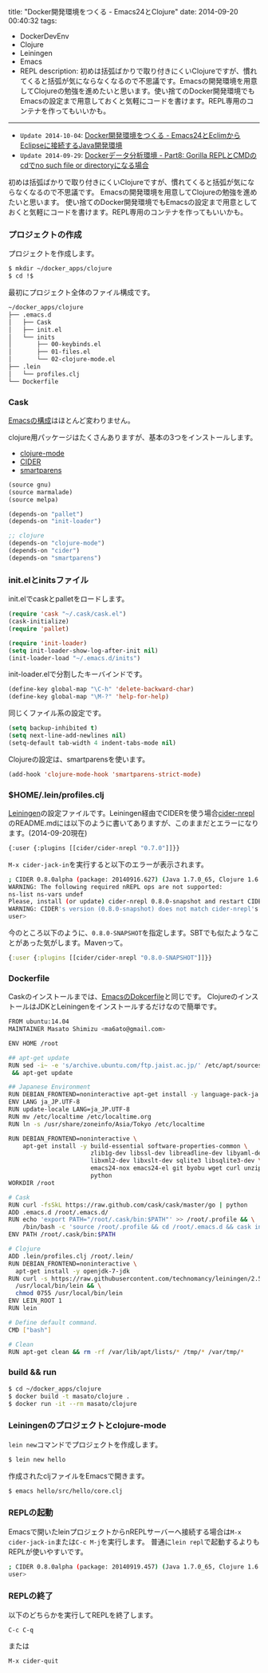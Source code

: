 title: "Docker開発環境をつくる - Emacs24とClojure"
date: 2014-09-20 00:40:32
tags:
 - DockerDevEnv
 - Clojure
 - Leiningen
 - Emacs
 - REPL
description: 初めは括弧ばかりで取り付きにくいClojureですが、慣れてくると括弧が気にならなくなるので不思議です。Emacsの開発環境を用意してClojureの勉強を進めたいと思います。使い捨てのDocker開発環境でもEmacsの設定まで用意しておくと気軽にコードを書けます。REPL専用のコンテナを作ってもいいかも。
---

* `Update 2014-10-04`: [Docker開発環境をつくる - Emacs24とEclimからEclipseに接続するJava開発環境](/2014/10/04/docker-devenv-emacs24-eclim-java/)
* `Update 2014-09-29`: [Dockerデータ分析環境 - Part8: Gorilla REPLとCMDのcdでno such file or directoryになる場合](/2014/09/29/docker-analytic-sandbox-gorilla-repl/)

初めは括弧ばかりで取り付きにくいClojureですが、慣れてくると括弧が気にならなくなるので不思議です。
Emacsの開発環境を用意してClojureの勉強を進めたいと思います。
使い捨てのDocker開発環境でもEmacsの設定まで用意としておくと気軽にコードを書けます。REPL専用のコンテナを作ってもいいかも。

<!-- more -->

### プロジェクトの作成

プロジェクトを作成します。

``` bash
$ mkdir ~/docker_apps/clojure
$ cd !$
```

最初にプロジェクト全体のファイル構成です。

``` bash
~/docker_apps/clojure
├── .emacs.d
│   ├── Cask
│   ├── init.el
│   └── inits
│       ├── 00-keybinds.el
│       ├── 01-files.el
│       └── 02-clojure-mode.el
├── .lein
│   └── profiles.clj
└── Dockerfile
```

### Cask

[Emacsの構成](/2014/09/19/docker-devenv-emacs24-init-loader-cask-pallet/)はほとんど変わりません。

clojure用パッケージはたくさんありますが、基本の3つをインストールします。

* [clojure-mode](https://github.com/clojure-emacs/clojure-mode)
* [CIDER](https://github.com/clojure-emacs/cider)
* [smartparens](https://github.com/Fuco1/smartparens)

``` el ~/docker_apps/clojure/Cask
(source gnu)
(source marmalade)
(source melpa)

(depends-on "pallet")
(depends-on "init-loader")

;; clojure
(depends-on "clojure-mode")
(depends-on "cider")
(depends-on "smartparens")
```

### init.elとinitsファイル

init.elでcaskとpalletをロードします。

``` el ~/docker_apps/clojure/init.el
(require 'cask "~/.cask/cask.el")
(cask-initialize)
(require 'pallet)

(require 'init-loader)
(setq init-loader-show-log-after-init nil)
(init-loader-load "~/.emacs.d/inits")
```

init-loader.elで分割したキーバインドです。

``` el ~/docker_apps/clojure/inits/00-keybinds.el
(define-key global-map "\C-h" 'delete-backward-char)
(define-key global-map "\M-?" 'help-for-help)
```

同じくファイル系の設定です。

``` el ~/docker_apps/clojure/inits/01-files.el
(setq backup-inhibited t)
(setq next-line-add-newlines nil)
(setq-default tab-width 4 indent-tabs-mode nil)
```

Clojureの設定は、smartparensを使います。

``` el ~/docker_apps/clojure/inits/02-clojure-mode.el
(add-hook 'clojure-mode-hook 'smartparens-strict-mode)
```

### $HOME/.lein/profiles.clj

[Leiningen](https://github.com/technomancy/leiningen)の設定ファイルです。Leiningen経由でCIDERを使う場合[cider-nrepl](https://github.com/clojure-emacs/cider-nrepl)のREADME.mdには以下のように書いてありますが、このままだとエラーになります。(2014-09-20現在)

``` el
{:user {:plugins [[cider/cider-nrepl "0.7.0"]]}}
```

`M-x cider-jack-in`を実行すると以下のエラーが表示されます。

``` bash
; CIDER 0.8.0alpha (package: 20140916.627) (Java 1.7.0_65, Clojure 1.6.0, nREPL 0.2.6)
WARNING: The following required nREPL ops are not supported:
ns-list ns-vars undef
Please, install (or update) cider-nrepl 0.8.0-snapshot and restart CIDER
WARNING: CIDER's version (0.8.0-snapshot) does not match cider-nrepl's version (0.7.0)
user>
```

今のところ以下のように、`0.8.0-SNAPSHOT`を指定します。SBTでも似たようなことがあった気がします。Mavenって。

``` clj ~/docker_apps/clojure/.lein/profiles.clj
{:user {:plugins [[cider/cider-nrepl "0.8.0-SNAPSHOT"]]}}
```

### Dockerfile

Caskのインストールまでは、[EmacsのDokcerfile](/2014/09/19/docker-devenv-emacs24-init-loader-cask-pallet/)と同じです。
ClojureのインストールはJDKとLeiningenをインストールするだけなので簡単です。

``` bash ~/docker_apps/clojure/Dockerfile
FROM ubuntu:14.04
MAINTAINER Masato Shimizu <ma6ato@gmail.com>

ENV HOME /root

## apt-get update
RUN sed -i~ -e 's/archive.ubuntu.com/ftp.jaist.ac.jp/' /etc/apt/sources.list \
 && apt-get update

## Japanese Environment
RUN DEBIAN_FRONTEND=noninteractive apt-get install -y language-pack-ja
ENV LANG ja_JP.UTF-8
RUN update-locale LANG=ja_JP.UTF-8
RUN mv /etc/localtime /etc/localtime.org
RUN ln -s /usr/share/zoneinfo/Asia/Tokyo /etc/localtime

RUN DEBIAN_FRONTEND=noninteractive \
    apt-get install -y build-essential software-properties-common \
                       zlib1g-dev libssl-dev libreadline-dev libyaml-dev \
                       libxml2-dev libxslt-dev sqlite3 libsqlite3-dev \
                       emacs24-nox emacs24-el git byobu wget curl unzip tree\
                       python
WORKDIR /root

# Cask
RUN curl -fsSkL https://raw.github.com/cask/cask/master/go | python
ADD .emacs.d /root/.emacs.d/
RUN echo 'export PATH="/root/.cask/bin:$PATH"' >> /root/.profile && \
    /bin/bash -c 'source /root/.profile && cd /root/.emacs.d && cask install'
ENV PATH /root/.cask/bin:$PATH

# Clojure
ADD .lein/profiles.clj /root/.lein/
RUN DEBIAN_FRONTEND=noninteractive \
  apt-get install -y openjdk-7-jdk
RUN curl -s https://raw.githubusercontent.com/technomancy/leiningen/2.5.0/bin/lein > \
  /usr/local/bin/lein && \
  chmod 0755 /usr/local/bin/lein
ENV LEIN_ROOT 1
RUN lein

# Define default command.
CMD ["bash"]

# Clean
RUN apt-get clean && rm -rf /var/lib/apt/lists/* /tmp/* /var/tmp/*
```

### build && run

``` bash
$ cd ~/docker_apps/clojure
$ docker build -t masato/clojure .
$ docker run -it --rm masato/clojure
```

### Leiningenのプロジェクトとclojure-mode

`lein new`コマンドでプロジェクトを作成します。

``` bash
$ lein new hello
```

作成されたcljファイルをEmacsで開きます。

``` bash
$ emacs hello/src/hello/core.clj
```

### REPLの起動

Emacsで開いたleinプロジェクトからnREPLサーバーへ接続する場合は`M-x cider-jack-in`または`C-c M-j`を実行します。
普通に`lein repl`で起動するよりもREPLが使いやすいです。

``` bash
; CIDER 0.8.0alpha (package: 20140919.457) (Java 1.7.0_65, Clojure 1.6.0, nREPL 0.2.6)
user>
```

### REPLの終了

以下のどちらかを実行してREPLを終了します。

```
C-c C-q 
```

または

```
M-x cider-quit
```



